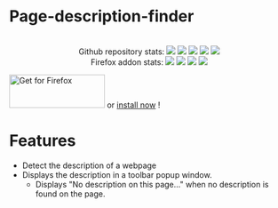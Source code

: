 # Page-description-finder
<div align="center">
    <br> Github repository stats:
    <img src="https://badgen.net/github/stars/Pythack/Page-description-finder" >
    <img src="https://badgen.net/github/open-issues/Pythack/Page-description-finder" >
    <img src="https://badgen.net/github/open-prs/Pythack/Page-description-finder" >
    <img src="https://badgen.net/github/tag/Pythack/Page-description-finder" >
    <img src="https://badgen.net/github/license/Pythack/Page-description-finder" >
    <br/> Firefox addon stats:
    <img src="https://badgen.net/amo/users/page-description-finder/" >
    <img src="https://badgen.net/amo/rating/page-description-finder/" >
    <img src="https://badgen.net/amo/reviews/page-description-finder/" >
    <img src="https://badgen.net/amo/v/page-description-finder/" >
</div>

<a text-align="center" href="https://addons.mozilla.org/en-GB/firefox/addon/page-description-finder/"><img alt="Get for Firefox" src="https://addons.cdn.mozilla.net/static/img/addons-buttons/AMO-button_1.png" width="172" height="60"></a> or <a href="https://addons.mozilla.org/firefox/downloads/file/3774398/page_description_finder-1.0.0.1-fx.xpi">install now</a> !

# Features
* Detect the description of a webpage
* Displays the description in a toolbar popup window. 
  * Displays "No description on this page..." when no description is found on the page. 
